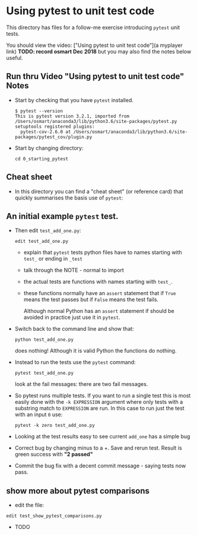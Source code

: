 # Using pytest to unit test code

This directory has files for a follow-me exercise introducing `pytest` unit 
tests.

You should view the video: ["Using pytest to unit test code"](a myplayer link) 
**TODO: record osmart Dec 2018** but you may also find the notes below useful.

## Run thru Video "Using pytest to unit test code"  Notes

* Start by checking that you have `pytest` installed.
  ```
  $ pytest --version
  This is pytest version 3.2.1, imported from /Users/osmart/anaconda3/lib/python3.6/site-packages/pytest.py
  setuptools registered plugins:
    pytest-cov-2.6.0 at /Users/osmart/anaconda3/lib/python3.6/site-packages/pytest_cov/plugin.py
  ```
* Start by changing directory:
  ```
  cd 0_starting_pytest
  ```
## Cheat sheet
* In this directory you can find a "cheat sheet" (or reference card) that
  quickly summarises the basis use of `pytest`:


## An initial example `pytest` test.
* Then edit `test_add_one.py`:
  ```
  edit test_add_one.py
  ```
  * explain that `pytest` tests python files have to names starting with 
    `test_` or ending in `_test` 
  * talk through the NOTE - normal to import
  * the actual tests are functions with names starting with 
    `test_`.
  * these functions normally have an `assert` statement that if `True` means
    the test passes but if `False` means the test fails.
    
    Although normal Python has an `assert` statement if should be avoided in 
    practice just use it in `pytest`.
* Switch back to the command line and show that:

  ```
  python test_add_one.py
  ```
  
  does nothing! Although it is valid Python the functions do nothing.
* Instead to run the tests use the `pytest` command:
  ```
  pytest test_add_one.py
  ```
  look at the fail messages: there are two fail messages.
* So pytest runs multiple tests. If you want to run a single test 
  this is most easily done with the `-k EXPRESSION` argument where 
  only tests with a substring match to `EXPRESSION` are run. In this
  case to run just the test with an input `0` use:
  ```
  pytest -k zero test_add_one.py
  ```
  
* Looking at the test results easy to see current `add_one` has a simple bug
* Correct bug by changing minus to a +. Save and rerun test. 
  Result is green success with **"2 passed"**
* Commit the bug fix with a decent commit message - saying tests now pass.

## show more about pytest comparisons

* edit the file:
```
edit test_show_pytest_comparisons.py
```
  * TODO 
